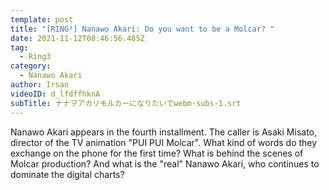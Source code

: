 ```yaml
---
template: post
title: "[RING³] Nanawo Akari: Do you want to be a Molcar? "
date: 2021-11-12T08:46:56.485Z
tag:
  - Ring3
category:
  - Nanawo Akari
author: Irsan
videoID: d_lfdffhknA
subTitle: ナナヲアカリモルカーになりたいでwebm-subs-1.srt
---
```

Nanawo Akari appears in the fourth installment. The caller is Asaki Misato, director of the TV animation "PUI PUI Molcar". What kind of words do they exchange on the phone for the first time? What is behind the scenes of Molcar production? And what is the "real" Nanawo Akari, who continues to dominate the digital charts?